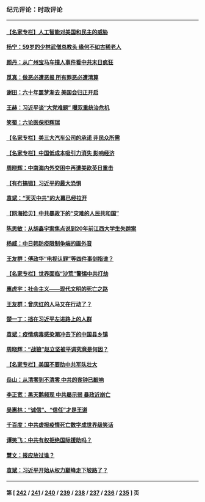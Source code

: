 ### 纪元评论：时政评论
---
#### [【名家专栏】人工智能对美国和民主的威胁](../../pages/nsc1025/n13904656.md) 
#### [杨宁：59岁的少林武僧总教头 缘何不如古稀老人](../../pages/nsc1025/n13906407.md) 
#### [颜丹：从广州宝马车撞人事件看中共末日疯狂](../../pages/nsc1025/n13906385.md) 
#### [觅真：做恶必遭恶报 所有罪恶必遭清算](../../pages/nsc1025/n13906159.md) 
#### [谢田：六十年噩梦渐去 美国会归正开启](../../pages/nsc1025/n13906104.md) 
#### [王赫：习近平谈“大党难题” 曝双重统治危机](../../pages/nsc1025/n13905937.md) 
#### [笑蜀：六论医保拒辉瑞](../../pages/nsc1025/n13905819.md) 
#### [【名家专栏】美三大汽车公司的承诺 非民众所需](../../pages/nsc1025/n13905510.md) 
#### [【名家专栏】中国低成本吸引力消失 影响经济](../../pages/nsc1025/n13905515.md) 
#### [周晓辉：中南海内外交困中再遭美欧英日重击](../../pages/nsc1025/n13905566.md) 
#### [【有冇搞错】习近平的最大恐惧](../../pages/nsc1025/n13905319.md) 
#### [袁斌：“天灭中共”的大幕已经拉开](../../pages/nsc1025/n13905204.md) 
#### [【网海拾贝】中共暴政下的“灾难的人民共和国”](../../pages/nsc1025/n13905215.md) 
#### [陈思敏：从胡鑫宇案焦点说到20年前江西大学生失踪案](../../pages/nsc1025/n13904892.md) 
#### [杨威：中日韩防疫限制争端的画外音](../../pages/nsc1025/n13905018.md) 
#### [王友群：傅政华“电视认罪”等四件事剑指谁？](../../pages/nsc1025/n13904741.md) 
#### [【名家专栏】世界面临“沙荒”警惕中共打劫](../../pages/nsc1025/n13904662.md) 
#### [惠虎宇：社会主义——现代文明的死亡之路](../../pages/nsc1025/n13904452.md) 
#### [王友群：曾庆红的人马又在行动了？](../../pages/nsc1025/n13903414.md) 
#### [楚一丁：挡在习近平左进路上的人群](../../pages/nsc1025/n13904349.md) 
#### [袁斌：疫情病毒感染潮冲击下的中国县乡镇](../../pages/nsc1025/n13904162.md) 
#### [周晓辉：“战狼”赵立坚被平调究竟是何因？](../../pages/nsc1025/n13904011.md) 
#### [【名家专栏】美国不要助中共军队壮大](../../pages/nsc1025/n13903865.md) 
#### [岳山：从清零到不清零 中共的丧钟已敲响](../../pages/nsc1025/n13903888.md) 
#### [李­­正宽：黑天鹅频现 中共屡示弱 暴政近崩亡](../../pages/nsc1025/n13903747.md) 
#### [吴惠林：“诚信”、“信任”才是王道](../../pages/nsc1025/n13903821.md) 
#### [千百度：中共虚报疫情死亡数字成世界级笑话](../../pages/nsc1025/n13903618.md) 
#### [谭笑飞：中共有权拒绝国际援助吗？](../../pages/nsc1025/n13903650.md) 
#### [慧文：报应放过谁？](../../pages/nsc1025/n13903657.md) 
#### [袁斌：习近平开始从权力巅峰走下坡路了？](../../pages/nsc1025/n13903623.md) 

---
#### 第 [ [242](./242.md) / [241](./241.md) / [240](./240.md) / [239](./239.md) / [238](./238.md) / [237](./237.md) / [236](./236.md) / [235](./235.md) ] 页
